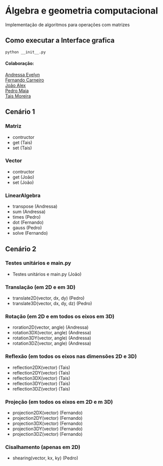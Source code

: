# Álgebra e geometria computacional

Implementação de algoritmos para operações com matrizes

## Como executar a Interface grafica

```sh
python __init__.py
```

#### Colaboração: 
[Andressa Evelyn](https://github.com/Andressa-Evelyn)<br>
[Fernando Carneiro](https://github.com/fernandoeqc)<br>
[João Alex](https://github.com/Joao-ava)<br>
[Pedro Maia](https://github.com/UltiMaia)<br>
[Tais Moreira](https://github.com/taismoreira2023)<br>

## Cenário 1
### Matriz
- contructor
- get (Tais)
- set (Tais)

### Vector
- contructor
- get (João)
- set (João)

### LinearAlgebra
- transpose (Andressa)
- sum (Andressa)
- times (Pedro)
- dot (Fernando)
- gauss (Pedro)
- solve (Fernando)


## Cenário 2
### Testes unitários e main.py
- Testes unitários e main.py (João)
### Translação (em 2D e em 3D)
- translate2D(vector, dx, dy) (Pedro)
- translate3D(vector, dx, dy, dz) (Pedro)
### Rotação (em 2D e em todos os eixos em 3D)
- roration2D(vector, angle) (Andressa)
- rotation3DX(vector, angle) (Andressa)
- rotation3DY(vector, angle) (Andressa)
- rotation3DZ(vector, angle) (Andressa)
### Reflexão (em todos os eixos nas dimensões 2D e 3D)
- reflection2DX(vector) (Tais)
- reflection2DY(vector) (Tais)
- reflection3DX(vector) (Tais)
- reflection3DY(vector) (Tais)
- reflection3DZ(vector) (Tais)
### Projeção (em todos os eixos em 2D e m 3D)
- projection2DX(vector) (Fernando)
- projection2DY(vector) (Fernando)
- projection3DX(vector) (Fernando)
- projection3DY(vector) (Fernando)
- projection3DZ(vector) (Fernando)
### Cisalhamento (apenas em 2D)
- shearing(vector, kx, ky) (Pedro)
